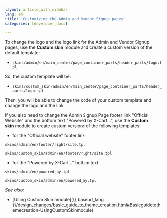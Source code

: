 ```yaml
---
layout: article_with_sidebar
lang: en
title: 'Customizing the Admin and Vendor Signup pages'
categories: [developer_docs]

---
```




To change the logo and the logo link for the Admin and Vendor Signup pages, use the **Custom skin** module and create a custom version of the default template:

*   `skins/admin/en/main_center/page_container_parts/header_parts/logo.tpl`

So, the custom template will be:

*   `skins/custom_skin/admin/en/main_center/page_container_parts/header_parts/logo.tpl`

Then, you will be able to change the code of your custom template and change the logo and the link.

If you also need to change the Admin Signup Page footer link "Official Website" and the bottom text "Powered by X-Cart...", use the **Custom skin** module to create custom versions of the following templates:

*   for the "Official website" footer link:

`skins/admin/en/footer/right/site.tpl`

`skins/custom_skin/admin/en/footer/right/site.tpl`

*   for the "Powered by X-Cart..." bottom text:

`skins/admin/en/powered_by.tpl`

`skins/custom_skin/admin/en/powered_by.tpl`

_See also:_

*   [Using Custom Skin module]({{ baseurl_lang }}/design_changes/basic_guide_to_theme_creation.html#Basicguidetothemecreation-UsingCustomSkinmodule)